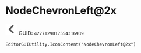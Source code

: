 # NodeChevronLeft@2x
![](/img/NodeChevronLeft@2x.png)
GUID: `4277129017554316939`
```
EditorGUIUtility.IconContent("NodeChevronLeft@2x")
```
